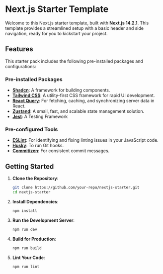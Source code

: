 # Next.js Starter Template

Welcome to this Next.js starter template, built with **Next.js 14.2.1**. This template provides a streamlined setup with a basic header and side navigation, ready for you to kickstart your project.

## Features

This starter pack includes the following pre-installed packages and configurations:

### Pre-installed Packages

-   **[Shadcn](https://shadcn.dev/)**: A framework for building components.
-   **[Tailwind CSS](https://tailwindcss.com/)**: A utility-first CSS framework for rapid UI development.
-   **[React Query](https://tanstack.com/query/v4)**: For fetching, caching, and synchronizing server data in React.
-   **[Zustand](https://docs.pmnd.rs/zustand/getting-started/introduction)**: A small, fast, and scalable state management solution.
-   **[Jest](https://jestjs.io/)**: A Testing Framework

### Pre-configured Tools

-   **[ESLint](https://eslint.org/)**: For identifying and fixing linting issues in your JavaScript code.
-   **[Husky](https://typicode.github.io/husky/)**: To run Git hooks.
-   **[Commitizen](https://commitizen.github.io/cz-cli/)**: For consistent commit messages.

## Getting Started

1. **Clone the Repository**:

    ```bash
    git clone https://github.com/your-repo/nextjs-starter.git
    cd nextjs-starter
    ```

2. **Install Dependencies**:

    ```bash
    npm install
    ```

3. **Run the Development Server**:

    ```bash
    npm run dev
    ```

4. **Build for Production**:

    ```bash
    npm run build
    ```

5. **Lint Your Code**:
    ```bash
    npm run lint
    ```
